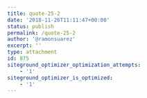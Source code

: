 ```yaml
---
title: quote-25-2
date: '2018-11-26T11:11:47+00:00'
status: publish
permalink: /quote-25-2
author: '@ramonsuarez'
excerpt: ''
type: attachment
id: 875
siteground_optimizer_optimization_attempts:
    - '1'
siteground_optimizer_is_optimized:
    - '1'
---
```

<!DOCTYPE html PUBLIC "-//W3C//DTD HTML 4.0 Transitional//EN" "http://www.w3.org/TR/REC-html40/loose.dtd">
<?xml encoding="UTF-8">
